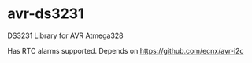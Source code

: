 # avr-ds3231
DS3231 Library for AVR Atmega328

Has RTC alarms supported.
Depends on https://github.com/ecnx/avr-i2c

